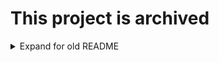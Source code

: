 # This project is archived

<details>
<summary>Expand for old README</summary>

# tycrek-certs-custom
(For tycrek's use only) make it easier to automate renewing my HTTPS certs

</details>
